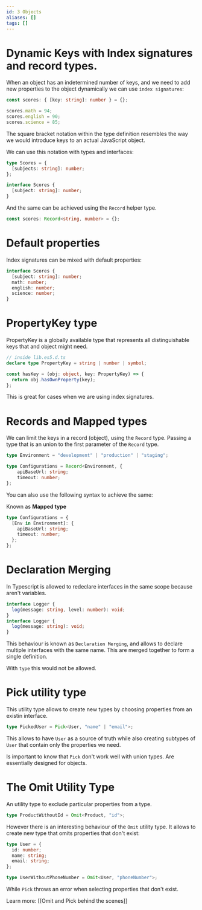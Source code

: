 ```yaml
---
id: 3 Objects
aliases: []
tags: []
---
```


# Dynamic Keys with Index signatures and record types.

When an object has an indetermined number of keys, and we need to add new properties to the object dynamically we can use `index signatures`:

```ts
const scores: { [key: string]: number } = {};

scores.math = 94;
scores.english = 90;
scores.science = 85;
```

The square bracket notation within the type definition resembles the way we would introduce keys to an actual JavaScript object.

We can use this notation with types and interfaces:

```ts
type Scores = {
  [subjects: string]: number;
};

interface Scores {
  [subject: string]: number;
}
```

And the same can be achieved using the `Record` helper type.

```ts
const scores: Record<string, number> = {};
```

# Default properties

Index signatures can be mixed with default properties:

```ts
interface Scores {
  [subject: string]: number;
  math: number;
  english: number;
  science: number;
}
```

# PropertyKey type

PropertyKey is a globally available type that represents all distinguishable
keys that and object might need.

```ts
// inside lib.es5.d.ts
declare type PropertyKey = string | number | symbol;
```

```ts
const hasKey = (obj: object, key: PropertyKey) => {
  return obj.hasOwnProperty(key);
};
```

This is great for cases when we are using index signatures.

# Records and Mapped types

We can limit the keys in a record (object), using the `Record` type.
Passing a type that is an union to the first parameter of the `Record` type.

```ts
type Environment = "development" | "production" | "staging";

type Configurations = Record<Environment, {
    apiBaseUrl: string;
    timeout: number;
};
```

You can also use the following syntax to achieve the same:

Known as **Mapped type**

```ts
type Configurations = {
  [Env in Environment]: {
    apiBaseUrl: string;
    timeout: number;
  };
};
```

# Declaration Merging

In Typescript is allowed to redeclare interfaces in the same scope because
aren't variables.

```ts
interface Logger {
  log(message: string, level: number): void;
}
interface Logger {
  log(message: string): void;
}
```

This behaviour is known as `Declaration Merging`, and allows to declare multiple
interfaces with the same name. This are merged together to form a single
definition.

With `type` this would not be allowed.

# Pick utility type

This utility type allows to create new types by choosing properties from an
existin interface.

```ts
type PickedUser = Pick<User, "name" | "email">;
```

This allows to have `User` as a source of truth while also creating subtypes of
`User` that contain only the properties we need.

Is important to know that `Pick` don't work well with union types.
Are essentially designed for objects.

# The Omit Utility Type

An utility type to exclude particular properties from a type.

```ts
type ProductWithoutId = Omit<Product, "id">;
```

However there is an interesting behaviour of the `Omit` utility type.
It allows to create new type that omits properties that don't exist:

```ts
type User = {
  id: number;
  name: string;
  email: string;
};

type UserWithoutPhoneNumber = Omit<User, "phoneNumber">;
```

While `Pick` throws an error when selecting properties that don't exist.

Learn more: [[Omit and Pick behind the scenes]]

